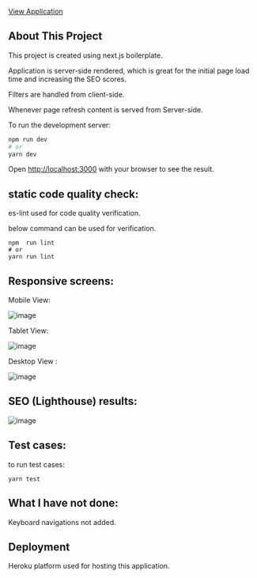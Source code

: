  [View Application](https://spacex-launch-info.herokuapp.com/) 
 

## About This Project

This project is created using next.js boilerplate.

Application is server-side rendered, which is great for the initial page load time and increasing the SEO scores.

Filters are handled from client-side.

Whenever page refresh content is served  from Server-side.

To run the development server:

```bash
npm run dev
# or
yarn dev
```
Open [http://localhost:3000](http://localhost:3000) with your browser to see the result.

## static code quality check:
es-lint used for code quality verification.

below command can be used for verification.

```
npm  run lint
# or
yarn run lint
```

## Responsive screens:

Mobile View:

![image](https://user-images.githubusercontent.com/30770466/106106533-b28e5780-616b-11eb-9f9b-e75e5245e9c6.png)

Tablet View:

![image](https://user-images.githubusercontent.com/30770466/106106544-b6ba7500-616b-11eb-95e6-5179fca97601.png)

Desktop View :

![image](https://user-images.githubusercontent.com/30770466/106106548-b7eba200-616b-11eb-887c-15506f46cd46.png)

## SEO (Lighthouse) results:

![image](https://user-images.githubusercontent.com/30770466/106106561-bae69280-616b-11eb-9b06-bc39c132f2f4.png)

## Test cases:

to run test cases:
```
yarn test
```

## What I have not done:

Keyboard navigations not added.

## Deployment

Heroku platform  used for hosting this application.
